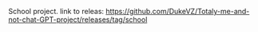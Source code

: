 School project.
link to releas: https://github.com/DukeVZ/Totaly-me-and-not-chat-GPT-project/releases/tag/school 
